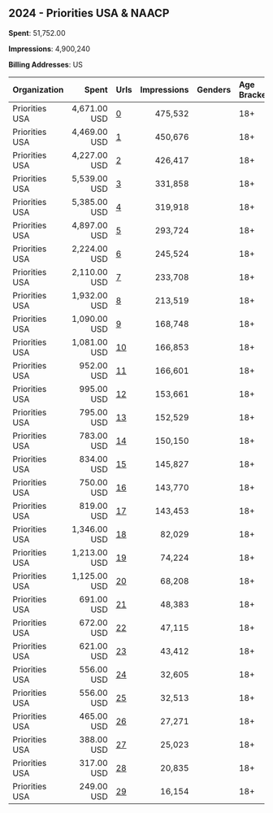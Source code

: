 ## 2024 - Priorities USA & NAACP 
**Spent**: 51,752.00

**Impressions**: 4,900,240

**Billing Addresses**: US

|Organization|Spent|Urls|Impressions|Genders|Age Brackets|Country Codes|
|:---|---:|:---|---:|:---|:---|:---|
|Priorities USA|4,671.00 USD|[0](https://www.snap.com/political-ads/asset/8132d5a01f0f8917c0b383ba669545ea49c80bf09a87377874ea4fd6447dd147?mediaType=mp4)|475,532||18+|united states|
|Priorities USA|4,469.00 USD|[1](https://www.snap.com/political-ads/asset/c074ed678789535d2292ef2e66c5865ec845578a9f1bd2e789cef6c18f3f1c4b?mediaType=mp4)|450,676||18+|united states|
|Priorities USA|4,227.00 USD|[2](https://www.snap.com/political-ads/asset/f47a725f02125529b6fb4221de073e465a4b6cd0a56f2e1e2e3e8d49cd4bce4a?mediaType=mp4)|426,417||18+|united states|
|Priorities USA|5,539.00 USD|[3](https://www.snap.com/political-ads/asset/fc97cdb7e95062bbc9502adb1e13eb2481d383c5b637898d6af49ef612b90bbe?mediaType=mp4)|331,858||18+|united states|
|Priorities USA|5,385.00 USD|[4](https://www.snap.com/political-ads/asset/75d60152377154da4f6a7748ea20bd540ce2d68e6fb819ba95202b3f608cde64?mediaType=mp4)|319,918||18+|united states|
|Priorities USA|4,897.00 USD|[5](https://www.snap.com/political-ads/asset/8132d5a01f0f8917c0b383ba669545ea49c80bf09a87377874ea4fd6447dd147?mediaType=mp4)|293,724||18+|united states|
|Priorities USA|2,224.00 USD|[6](https://www.snap.com/political-ads/asset/8132d5a01f0f8917c0b383ba669545ea49c80bf09a87377874ea4fd6447dd147?mediaType=mp4)|245,524||18+|united states|
|Priorities USA|2,110.00 USD|[7](https://www.snap.com/political-ads/asset/1777b524439738b716bca9a3649d7757ce40039255bec1e69a3d9a4e3f959acd?mediaType=mp4)|233,708||18+|united states|
|Priorities USA|1,932.00 USD|[8](https://www.snap.com/political-ads/asset/972928ba7f7a7d511d8b6513dda7df30ecfe8e561097fbe2d74f9884624789e8?mediaType=mp4)|213,519||18+|united states|
|Priorities USA|1,090.00 USD|[9](https://www.snap.com/political-ads/asset/1777b524439738b716bca9a3649d7757ce40039255bec1e69a3d9a4e3f959acd?mediaType=mp4)|168,748||18+|united states|
|Priorities USA|1,081.00 USD|[10](https://www.snap.com/political-ads/asset/972928ba7f7a7d511d8b6513dda7df30ecfe8e561097fbe2d74f9884624789e8?mediaType=mp4)|166,853||18+|united states|
|Priorities USA|952.00 USD|[11](https://www.snap.com/political-ads/asset/8132d5a01f0f8917c0b383ba669545ea49c80bf09a87377874ea4fd6447dd147?mediaType=mp4)|166,601||18+|united states|
|Priorities USA|995.00 USD|[12](https://www.snap.com/political-ads/asset/8132d5a01f0f8917c0b383ba669545ea49c80bf09a87377874ea4fd6447dd147?mediaType=mp4)|153,661||18+|united states|
|Priorities USA|795.00 USD|[13](https://www.snap.com/political-ads/asset/972928ba7f7a7d511d8b6513dda7df30ecfe8e561097fbe2d74f9884624789e8?mediaType=mp4)|152,529||18+|united states|
|Priorities USA|783.00 USD|[14](https://www.snap.com/political-ads/asset/8132d5a01f0f8917c0b383ba669545ea49c80bf09a87377874ea4fd6447dd147?mediaType=mp4)|150,150||18+|united states|
|Priorities USA|834.00 USD|[15](https://www.snap.com/political-ads/asset/c31d17c100b9f43fafaffd455436f865475d32e2a9c8cff9f906e764eed0a20c?mediaType=mp4)|145,827||18+|united states|
|Priorities USA|750.00 USD|[16](https://www.snap.com/political-ads/asset/1777b524439738b716bca9a3649d7757ce40039255bec1e69a3d9a4e3f959acd?mediaType=mp4)|143,770||18+|united states|
|Priorities USA|819.00 USD|[17](https://www.snap.com/political-ads/asset/c31d17c100b9f43fafaffd455436f865475d32e2a9c8cff9f906e764eed0a20c?mediaType=mp4)|143,453||18+|united states|
|Priorities USA|1,346.00 USD|[18](https://www.snap.com/political-ads/asset/8132d5a01f0f8917c0b383ba669545ea49c80bf09a87377874ea4fd6447dd147?mediaType=mp4)|82,029||18+|united states|
|Priorities USA|1,213.00 USD|[19](https://www.snap.com/political-ads/asset/dd8bd1e28389e0e816cadea0ef5deb56816cac472a719e413182682e69bcd6cc?mediaType=mp4)|74,224||18+|united states|
|Priorities USA|1,125.00 USD|[20](https://www.snap.com/political-ads/asset/54cdb7189d054bd96d2249ce8e29a5d4b5834aa079b4615e822e51d2a2f21465?mediaType=mp4)|68,208||18+|united states|
|Priorities USA|691.00 USD|[21](https://www.snap.com/political-ads/asset/49168efe82227d2eb1c1dac6f19f82b3f28c772b436f0c2da508cee662aaf42d?mediaType=mp4)|48,383||18+|united states|
|Priorities USA|672.00 USD|[22](https://www.snap.com/political-ads/asset/8132d5a01f0f8917c0b383ba669545ea49c80bf09a87377874ea4fd6447dd147?mediaType=mp4)|47,115||18+|united states|
|Priorities USA|621.00 USD|[23](https://www.snap.com/political-ads/asset/dd8bd1e28389e0e816cadea0ef5deb56816cac472a719e413182682e69bcd6cc?mediaType=mp4)|43,412||18+|united states|
|Priorities USA|556.00 USD|[24](https://www.snap.com/political-ads/asset/54cdb7189d054bd96d2249ce8e29a5d4b5834aa079b4615e822e51d2a2f21465?mediaType=mp4)|32,605||18+|united states|
|Priorities USA|556.00 USD|[25](https://www.snap.com/political-ads/asset/8132d5a01f0f8917c0b383ba669545ea49c80bf09a87377874ea4fd6447dd147?mediaType=mp4)|32,513||18+|united states|
|Priorities USA|465.00 USD|[26](https://www.snap.com/political-ads/asset/dd8bd1e28389e0e816cadea0ef5deb56816cac472a719e413182682e69bcd6cc?mediaType=mp4)|27,271||18+|united states|
|Priorities USA|388.00 USD|[27](https://www.snap.com/political-ads/asset/8132d5a01f0f8917c0b383ba669545ea49c80bf09a87377874ea4fd6447dd147?mediaType=mp4)|25,023||18+|united states|
|Priorities USA|317.00 USD|[28](https://www.snap.com/political-ads/asset/54cdb7189d054bd96d2249ce8e29a5d4b5834aa079b4615e822e51d2a2f21465?mediaType=mp4)|20,835||18+|united states|
|Priorities USA|249.00 USD|[29](https://www.snap.com/political-ads/asset/dd8bd1e28389e0e816cadea0ef5deb56816cac472a719e413182682e69bcd6cc?mediaType=mp4)|16,154||18+|united states|
